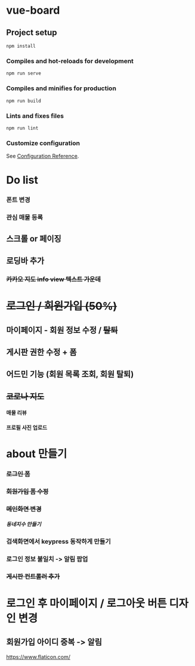 # vue-board

## Project setup

```
npm install
```

### Compiles and hot-reloads for development

```
npm run serve
```

### Compiles and minifies for production

```
npm run build
```

### Lints and fixes files

```
npm run lint
```

### Customize configuration

See [Configuration Reference](https://cli.vuejs.org/config/).

# Do list

### 폰트 변경

### 관심 매물 등록

## 스크롤 or 페이징

## 로딩바 추가

### ~~카카오 지도 info view 텍스트 가운데~~

# ~~로그인 / 회원가입 (50%)~~

## 마이페이지 - 회원 정보 수정 / ~~탈퇴~~

## 게시판 권한 수정 + 폼

## 어드민 기능 (회원 목록 조회, 회원 탈퇴)

## ~~코로나 지도~~

#### 매물 리뷰

#### 프로필 사진 업로드

# about 만들기

### ~~로그인 폼~~

### ~~회원가입 폼 수정~~

### ~~메인화면 변경~~

##### 동네지수 만들기

### 검색화면에서 keypress 동작하게 만들기

### 로그인 정보 불일치 -> 알림 팝업

### ~~게시판 컨트롤러 추가~~

# 로그인 후 마이페이지 / 로그아웃 버튼 디자인 변경

## 회원가입 아이디 중복 -> 알림

https://www.flaticon.com/
